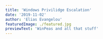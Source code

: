 ```yaml
---
title: 'Windows Privilidge Escalation'
date: '2019-11-02'
author: 'Elias Evangelou'
featuredImage: ./featured.jpg
previewText: 'WinPeas and all that stuff'
---
```




